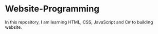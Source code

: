 # Website-Programming
In this repository, I am learning HTML, CSS, JavaScript and C# to building website. 
